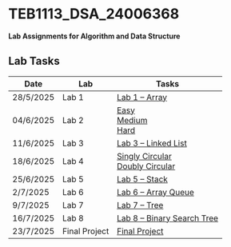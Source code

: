 # TEB1113_DSA_24006368

**Lab Assignments for Algorithm and Data Structure**

## Lab Tasks

| **Date**     | **Lab**        | **Tasks**                                                                                                                                                   |
|--------------|----------------|-------------------------------------------------------------------------------------------------------------------------------------------------------------|
| 28/5/2025    | Lab 1          | [Lab 1 – Array](https://github.com/fahmikmrlzm/noya/blob/main/Projects/Lab%201/22012016_Fahmi_L1.txt)                                                        |
| 04/6/2025    | Lab 2          | [Easy](https://github.com/fahmikmrlzm/noya/blob/main/Projects/Lab%202/22012016_Fahmi_L2_easy.txt) <br> [Medium](https://github.com/fahmikmrlzm/noya/blob/main/Projects/Lab%202/22012016_Fahmi_L2_Medium.txt) <br> [Hard](https://github.com/fahmikmrlzm/noya/blob/main/Projects/Lab%202/22012016_Fahmi_L2_Hard.txt) |
| 11/6/2025    | Lab 3          | [Lab 3 – Linked List](https://github.com/fahmikmrlzm/noya/blob/main/Projects/Lab%203/22012016_Fahmi_L3.txt)                                                  |
| 18/6/2025    | Lab 4          | [Singly Circular](https://github.com/fahmikmrlzm/noya/blob/main/Projects/Lab%204/22012016_Fahmi_L4_SinglyCircular.txt) <br> [Doubly Circular](https://github.com/fahmikmrlzm/noya/blob/main/Projects/Lab%204/22012016_Fahmi_L4_DoublyCircular.txt) |
| 25/6/2025    | Lab 5          | [Lab 5 – Stack](https://github.com/fahmikmrlzm/noya/blob/main/Projects/Lab%205/22012016_Fahmi_L5.txt)                                                        |
| 2/7/2025     | Lab 6          | [Lab 6 – Array Queue](https://github.com/fahmikmrlzm/noya/blob/main/Projects/Lab%206/22012016_Fahmi_L6_ArrayQueue.txt)                                       |
| 9/7/2025     | Lab 7          | [Lab 7 – Tree ](https://github.com/fahmikmrlzmn/TEB1113_DSA_22012016/blob/main/Projects/Lab%207/Tree%20cpp.txt)                                          |
| 16/7/2025    | Lab 8          | [Lab 8 – Binary Search Tree](https://github.com/fahmikmrlzmn/TEB1113_DSA_22012016/blob/main/Projects/Lab%208/Binary%20Search%20Tree.txt)                    |
| 23/7/2025    | Final Project  | [Final Project ](https://github.com/fahmikmrlzmn/TEB1113_DSA_22012016/tree/main/Projects/Final%20Project)                                             |
